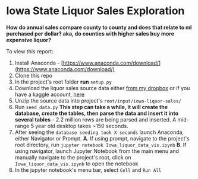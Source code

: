 # Iowa State Liquor Sales Exploration

**How do annual sales compare county to county and does that relate to ml purchased per dollar? aka, do counties with higher sales buy more expensive liquor?**

To view this report:
1. Install Anaconda -  [https://www.anaconda.com/download/](https://www.anaconda.com/download/)
2. Clone this repo
3. In the project's root folder **run** `setup.py`
4. Download the liquor sales source data either [from my dropbox](https://www.dropbox.com/s/db64nw579etnx72/iowa-liquor-sales.zip?dl=0) or if you have a kaggle account, [here](https://www.kaggle.com/residentmario/iowa-liquor-sales)
5. Unzip the source data into project's `root/input/iowa-liquor-sales/`
6. Run `seed_data.py`
    **This step can take a while, it will create the database, create the tables, then parse the data and insert it into several tables** - 2.2 million rows are being parsed and inserted. A mid-range 5 year old desktop takes ~150 seconds.
7. After seeing the `database seeding took X seconds` launch Anaconda, either Navigator or Prompt. 
    **A**. If using prompt, navigate to the project's root directory, run `jupyter notebook Iowa_liquor_data_vis.ipynb`
    **B**. If using navigator, launch Jupyter Notebook from the main menu and manually navigate to the project's root, click on `Iowa_liquor_data_vis.ipynb` to open the notebook
8. In the jupyter notebook's menu bar, select `Cell` and `Run All`